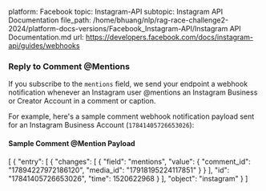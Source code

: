 platform: Facebook
topic: Instagram-API
subtopic: Instagram API Documentation
file_path: /home/bhuang/nlp/rag-race-challenge2-2024/platform-docs-versions/Facebook_Instagram-API/Instagram API Documentation.md
url: https://developers.facebook.com/docs/instagram-api/guides/webhooks

### Reply to Comment @Mentions

If you subscribe to the `mentions` field, we send your endpoint a webhook notification whenever an Instagram user @mentions an Instagram Business or Creator Account in a comment or caption.

For example, here's a sample comment webhook notification payload sent for an Instagram Business Account (`17841405726653026`):

#### Sample Comment @Mention Payload

\[
  {
    "entry": \[
      {
        "changes": \[
          {
            "field": "mentions",
            "value": {
              "comment\_id": "17894227972186120",
              "media\_id": "17918195224117851"
            }
          }
        \],
        "id": "17841405726653026",
        "time": 1520622968
      }
    \],
    "object": "instagram"
  }
\]